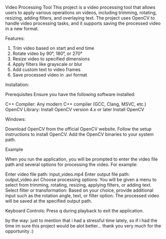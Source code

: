 Video Processing Tool
This project is a video processing tool that allows users to apply various operations on videos, including trimming, rotating, resizing, adding filters, and overlaying text. The project uses OpenCV to handle video processing tasks, and it supports saving the processed video in a new format.

Features:
1. Trim video based on start and end time
2. Rotate video by 90°, 180°, or 270°
3. Resize video to specified dimensions
4. Apply filters like grayscale or blur
5. Add custom text to video frames
6. Save processed video in .avi format



Installation:

Prerequisites
Ensure you have the following software installed:

C++ Compiler: Any modern C++ compiler (GCC, Clang, MSVC, etc.)
OpenCV Library: Install OpenCV version 4.x or later
Install OpenCV


Windows:

Download OpenCV from the official OpenCV website.
Follow the setup instructions to install OpenCV.
Add the OpenCV binaries to your system path.



Example

When you run the application, you will be prompted to enter the video file path and several options for processing the video. For example:

Enter video file path: input_video.mp4
Enter output file path: output_video.avi
Choose processing options: You will be given a menu to select from trimming, rotating, resizing, applying filters, or adding text.
Select filter or transformation: Based on your choice, provide additional input such as the rotation angle, text, or filter option.
The processed video will be saved at the specified output path.

Keyboard Controls:
Press q during playback to exit the application.

by the way: just to mention that i had a stressful time lately, so if i had the time im sure this project would be alot better...
thank you very much for the opportunity :)

